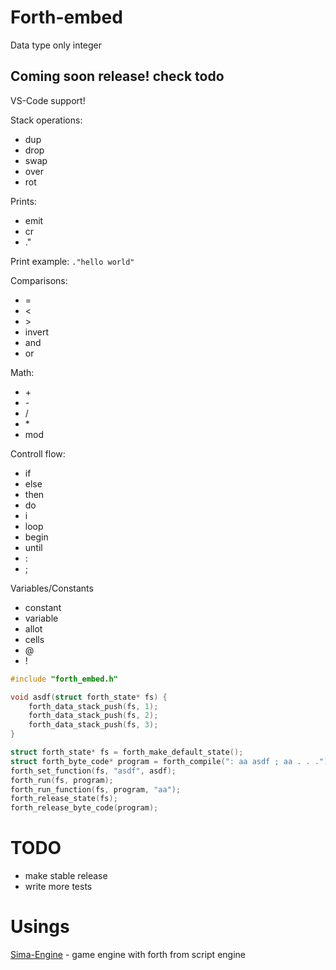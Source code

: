# Forth-embed

Data type only integer
## Coming soon release! check todo

VS-Code support!

Stack operations:
- dup
- drop
- swap
- over
- rot

Prints:
- emit
- cr
- ."

Print example: ```."hello world"```

Сomparisons:
- =
- <
- \>
- invert
- and
- or

Math:
- \+
- \-
- /
- \*
- mod

 Controll flow:
 - if
 - else
 - then
 - do
 - i
 - loop
 - begin
 - until
 - :
 - ;

Variables/Constants
- constant
- variable
- allot
- cells
- @
- !


```C
#include "forth_embed.h"

void asdf(struct forth_state* fs) {
	forth_data_stack_push(fs, 1);
	forth_data_stack_push(fs, 2);
	forth_data_stack_push(fs, 3);
} 

struct forth_state* fs = forth_make_default_state();
struct forth_byte_code* program = forth_compile(": aa asdf ; aa . . .");
forth_set_function(fs, "asdf", asdf);
forth_run(fs, program);
forth_run_function(fs, program, "aa");
forth_release_state(fs);
forth_release_byte_code(program); 
```

# TODO
- make stable release
- write more tests

# Usings

[Sima-Engine](https://github.com/KorolevSoftware/Sima-Engine) - game engine with forth from script engine
